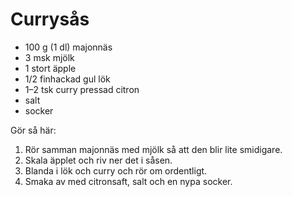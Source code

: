 Currysås
========

-	100 g (1 dl) majonnäs
-	3 msk mjölk
-	1 stort äpple
-	1/2 finhackad gul lök
-	1–2 tsk curry pressad citron
-	salt
-	socker

Gör så här:

1.	Rör samman majonnäs med mjölk så att den blir lite smidigare.
2.	Skala äpplet och riv ner det i såsen.
3.	Blanda i lök och curry och rör om ordentligt.
4.	Smaka av med citronsaft, salt och en nypa socker.
